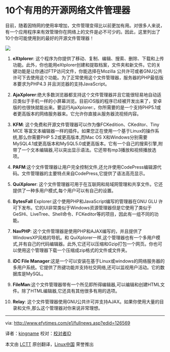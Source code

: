 
10个有用的开源网络文件管理器
================================================================================
目前，随着因特网的使用率增加，文件管理变得比以前更加有用。对很多人来说，有一个应用程序来有效管理你在网络上的文件是必不可少的。因此，这里列出了10个你可能使用到的最好的开源文件管理器！

![](http://www.efytimes.com/admin/useradmin/photo/xBds51300PM1102014.jpg)

1. **eXtplorer**: 这个程序为你提供了移动、复制、编辑、搜索、删除、下载和上传功能。此外，你也能用eXtplorer创建和提取档案，文件夹和新文件。它的关键功能是让你通过FTP访问文件，你能选择在Mozilla 公共许可或者GNU公共许可下去使用这个功能。为了正常使用这个文件管理器，服务器的PHP最低版本要求为PHP4.3 并且浏览器的支持JavaScript。

2. **AjaXplorer**:绝大多数浏览器都支持这个文件管理器并且它能很轻易地自动适应类似于手机一样的小屏幕浏览。目前iOS版的程序已经被开发出来了，安卓版的也很快就能出来。要运行AjaXplorer:，你所需要的是一个支持PHP5.1或者更高版本的网络服务器来。它允许你直接从服务器流视频内容。

3. **KFM**: 这个免费和开源文件管理器可以作为像FCKedition、CKeditor、Tiny MCE 等富文本编辑器一样的插件。如果您正在使用一个基于Linux的操作系统,那么你需要PHP 5.2或更高版本,而Mac OS X和Windows分别需要MySQL4.1或更高版本和MySQL5.0或更高版本。它有一个自己的搜索引擎,附带了一个文本编辑器,可以突出显示语法。它还带有mp3播放和视频播放选项。

4. **PAFM**:这个文件管理器让用户完全控制文件,还允许使用CodePress编辑源代码。文件管理器的主要特点来自CodePress,它提供了语法高亮显示。

5. **QuiXplorer**: 这个文件管理器可用于在互联网和局域网管理和共享文件。它还提供了一种多用户模式,每个用户可以有自己的设置。

6. **BytesFall** Explorer:这个使用PHP和JavaScript编写的管理器在GNU GLU 许可下发布。它的UI非常类似于Windows资源管理器但是它使用了类似于GeSHi、LiveTree、Shell命令、FCKeditor等的项目，因此有一组不同的功能。

7. **NavPHP**: 这个文件管理器是使用PHP和AJAX编写的，并且提供了WindowsXP风格的导航。和 QuiXplorer一样,这个管理器也有一个多用户模式,并有自己的代码编辑器。此外,它还可以压缩和Gzip打包一个网页。你也可以使用这个管理器下载一个压缩成zip格式的文件或文件夹。

8. **iDC File Manager**:这是一个可以安装在基于Linux或windows的网络服务器的多用户系统。它提供了热键功能并支持社交网络,还可以监视用户活动。它的数据库是MySQL。

9. **FileMan**:这个文件管理器带有一个所见即所得编辑器,可以编辑和创建HTML文件。除了HTML编辑器,它还具有其他很多有用的选项。

10. **Relay**: 这个文件管理器使用GNU公共许可并支持AJAX。如果你使用大量的目录和文件,那么这个管理器对你来说非常理想。

--------------------------------------------------------------------------------

via: http://www.efytimes.com/e1/fullnews.asp?edid=126569

译者：[kingname](https://github.com/kingname) 校对：[校对者ID](https://github.com/校对者ID)

本文由 [LCTT](https://github.com/LCTT/TranslateProject) 原创翻译，[Linux中国](http://linux.cn/) 荣誉推出

